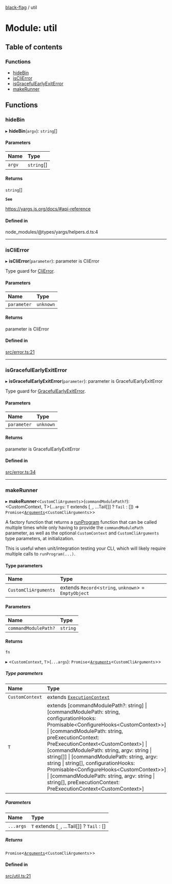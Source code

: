 [black-flag](../README.md) / util

# Module: util

## Table of contents

### Functions

- [hideBin](util.md#hidebin)
- [isCliError](util.md#isclierror)
- [isGracefulEarlyExitError](util.md#isgracefulearlyexiterror)
- [makeRunner](util.md#makerunner)

## Functions

### hideBin

▸ **hideBin**(`argv`): `string`[]

#### Parameters

| Name | Type |
| :------ | :------ |
| `argv` | `string`[] |

#### Returns

`string`[]

**`See`**

https://yargs.js.org/docs/#api-reference

#### Defined in

node_modules/@types/yargs/helpers.d.ts:4

___

### isCliError

▸ **isCliError**(`parameter`): parameter is CliError

Type guard for [CliError](../classes/index.CliError.md).

#### Parameters

| Name | Type |
| :------ | :------ |
| `parameter` | `unknown` |

#### Returns

parameter is CliError

#### Defined in

[src/error.ts:21](https://github.com/Xunnamius/black-flag/blob/4e6f51f/src/error.ts#L21)

___

### isGracefulEarlyExitError

▸ **isGracefulEarlyExitError**(`parameter`): parameter is GracefulEarlyExitError

Type guard for [GracefulEarlyExitError](../classes/index.GracefulEarlyExitError.md).

#### Parameters

| Name | Type |
| :------ | :------ |
| `parameter` | `unknown` |

#### Returns

parameter is GracefulEarlyExitError

#### Defined in

[src/error.ts:34](https://github.com/Xunnamius/black-flag/blob/4e6f51f/src/error.ts#L34)

___

### makeRunner

▸ **makeRunner**\<`CustomCliArguments`\>(`commandModulePath?`): \<CustomContext, T\>(...`args`: `T` extends [`_`, ...Tail[]] ? `Tail` : []) => `Promise`\<[`Arguments`](index.md#arguments)\<`CustomCliArguments`\>\>

A factory function that returns a [runProgram](index.md#runprogram) function that can be
called multiple times while only having to provide the `commandModulePath`
parameter, as well as the optional `CustomContext` and `CustomCliArguments`
type parameters, at initialization.

This is useful when unit/integration testing your CLI, which will likely
require multiple calls to `runProgram(...)`.

#### Type parameters

| Name | Type |
| :------ | :------ |
| `CustomCliArguments` | extends `Record`\<`string`, `unknown`\> = `EmptyObject` |

#### Parameters

| Name | Type |
| :------ | :------ |
| `commandModulePath?` | `string` |

#### Returns

`fn`

▸ \<`CustomContext`, `T`\>(`...args`): `Promise`\<[`Arguments`](index.md#arguments)\<`CustomCliArguments`\>\>

##### Type parameters

| Name | Type |
| :------ | :------ |
| `CustomContext` | extends [`ExecutionContext`](index.md#executioncontext) |
| `T` | extends [commandModulePath?: string] \| [commandModulePath: string, configurationHooks: Promisable\<ConfigureHooks\<CustomContext\>\>] \| [commandModulePath: string, preExecutionContext: PreExecutionContext\<CustomContext\>] \| [commandModulePath: string, argv: string \| string[]] \| [commandModulePath: string, argv: string \| string[], configurationHooks: Promisable\<ConfigureHooks\<CustomContext\>\>] \| [commandModulePath: string, argv: string \| string[], preExecutionContext: PreExecutionContext\<CustomContext\>] |

##### Parameters

| Name | Type |
| :------ | :------ |
| `...args` | `T` extends [`_`, ...Tail[]] ? `Tail` : [] |

##### Returns

`Promise`\<[`Arguments`](index.md#arguments)\<`CustomCliArguments`\>\>

#### Defined in

[src/util.ts:21](https://github.com/Xunnamius/black-flag/blob/4e6f51f/src/util.ts#L21)
